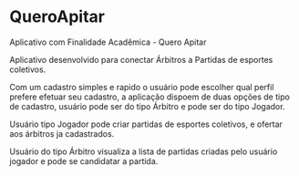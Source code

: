 # QueroApitar
Aplicativo com Finalidade Acadêmica - Quero Apitar

Aplicativo desenvolvido para conectar Árbitros a Partidas de esportes coletivos.

Com um cadastro simples e rapido o usuário pode escolher qual perfil prefere efetuar seu cadastro, a aplicação dispoem de duas opções de 
tipo de cadastro, usuário pode ser do tipo Árbitro e pode ser do tipo Jogador.

Usuário tipo Jogador pode criar partidas de esportes coletivos, e ofertar aos árbitros ja cadastrados.

Usuário do tipo Árbitro visualiza a lista de partidas criadas pelo usuário jogador e pode se candidatar a partida.










